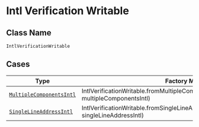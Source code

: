 
# Intl Verification Writable

## Class Name

`IntlVerificationWritable`

## Cases

| Type | Factory Method |
|  --- | --- |
| [`MultipleComponentsIntl`](../../../doc/models/multiple-components-intl.md) | IntlVerificationWritable.fromMultipleComponentsIntl(MultipleComponentsIntl multipleComponentsIntl) |
| [`SingleLineAddressIntl`](../../../doc/models/single-line-address-intl.md) | IntlVerificationWritable.fromSingleLineAddressIntl(SingleLineAddressIntl singleLineAddressIntl) |

